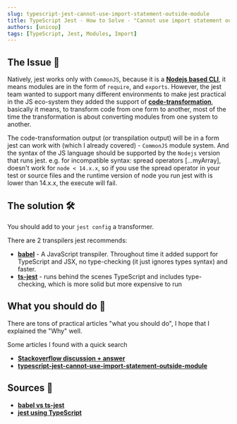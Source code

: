 ```yaml
---
slug: typescript-jest-cannot-use-import-statement-outside-module
title: TypeScript Jest - How to Solve - "Cannot use import statement outside module"
authors: [unicop]
tags: [TypeScript, Jest, Modules, Import]
---
```


## The Issue 🦚

Natively, jest works only with `CommonJS`, because it is a **[Nodejs based CLI](./2022-07-26-javascript-module-systems-explained.md#what-javascript-based-technology-runs-what-module-systems)**, it means modules are in the form of `require`, and `exports`.
However, the jest team wanted to support many different environments to make jest practical in the JS eco-system they added the support of **[code-transformation](https://jestjs.io/docs/code-transformation)**, basically it means, to transform code from one form to another, most of the time the transformation is about converting modules from one system to another.

The code-transformation output (or transpilation output) will be in a form jest can work with (which I already covered) - `CommonJS` module system. And the syntax of the JS language should be supported by the `Nodejs` version that runs jest.
e.g. for incompatible syntax: spread operators [...myArray], doesn't work for `node < 14.x.x`, so if you use the spread operator in your test or source files and the runtime version of node you run jest with is lower than 14.x.x, the execute will fail.

## The solution 🛠

You should add to your `jest config` a transformer.

There are 2 transpilers jest recommends:

- **[babel](https://jestjs.io/docs/getting-started#using-babel)** - A JavaScript transpiler. Throughout time it added support for TypeScript and JSX, no type-checking (it just ignores types syntax) and faster.
- **[ts-jest](https://kulshekhar.github.io/ts-jest/)** - runs behind the scenes TypeScript and includes type-checking, which is more solid but more expensive to run

## What you should do 💎

There are tons of practical articles "what you should do", I hope that I explained the "Why" well.

Some articles I found with a quick search

- **[Stackoverflow discussion + answer](https://stackoverflow.com/questions/58613492/how-to-resolve-cannot-use-import-statement-outside-a-module-in-jest)**
- **[typescript-jest-cannot-use-import-statement-outside-module](https://bobbyhadz.com/blog/typescript-jest-cannot-use-import-statement-outside-module)**

## Sources 🔗

- **[babel vs ts-jest](https://kulshekhar.github.io/ts-jest/docs/babel7-or-ts/)**
- **[jest using TypeScript](https://jestjs.io/docs/getting-started#using-typescript)**
